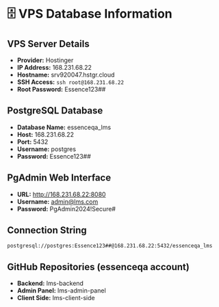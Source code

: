 # 🗄️ VPS Database Information

## VPS Server Details
- **Provider:** Hostinger
- **IP Address:** 168.231.68.22
- **Hostname:** srv920047.hstgr.cloud
- **SSH Access:** `ssh root@168.231.68.22`
- **Root Password:** Essence123##

## PostgreSQL Database
- **Database Name:** essenceqa_lms
- **Host:** 168.231.68.22
- **Port:** 5432
- **Username:** postgres
- **Password:** Essence123##

## PgAdmin Web Interface
- **URL:** http://168.231.68.22:8080
- **Username:** admin@lms.com
- **Password:** PgAdmin2024!Secure#

## Connection String
```
postgresql://postgres:Essence123##@168.231.68.22:5432/essenceqa_lms
```

## GitHub Repositories (essenceqa account)
- **Backend:** lms-backend
- **Admin Panel:** lms-admin-panel
- **Client Side:** lms-client-side 